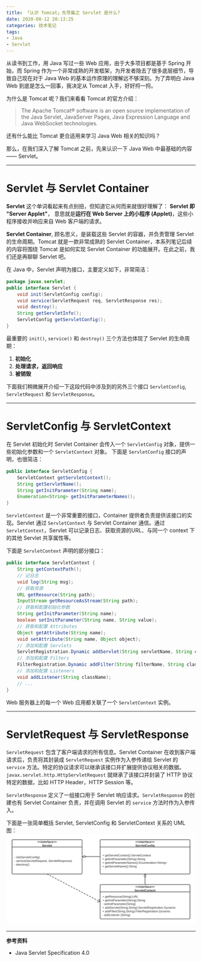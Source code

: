 ```yaml
---
title: 「认识 Tomcat」先导篇之 Servlet 是什么?
date: 2020-08-12 20:13:25
categories: 技术笔记
tags: 
- Java
- Servlet
---
```


从读书到工作，用 Java 写过一些 Web 应用，由于大多项目都是基于 Spring 开始，而 Spring 作为一个非常成熟的开发框架，为开发者隐去了很多底层细节，导致自己现在对于 Java Web 的基本运作原理的理解远不够深刻。为了弄明白 Java Web 到底是怎么一回事，我决定从 Tomcat 入手，好好捋一捋。

为什么是 Tomcat 呢？我们来看看 Tomcat 的官方介绍：
> The Apache Tomcat® software is an open source implementation of the Java Servlet, JavaServer Pages, Java Expression Language and Java WebSocket technologies.

还有什么能比 Tomcat 更合适用来学习 Java Web 相关的知识吗？

那么，在我们深入了解 Tomcat 之前，先来认识一下 Java Web 中最基础的内容 —— Servlet。
<!--more-->

---
# Servlet 与 Servlet Container
**Servlet** 这个单词看起来有点别扭，但知道它从何而来就很好理解了：
**Servlet 即 "Server Applet"**， 意思就是**运行在 Web Server 上的小程序 (Applet)**，这些小程序接收并响应来自 Web 客户端的请求。

**Servlet Container**, 顾名思义，是装载这些 Servlet 的容器，并负责管理 Servlet 的生命周期。Tomcat 就是一款非常成熟的 Servlet Container，本系列笔记后续的内容将围绕 Tomcat 是如何实现 Servlet Container 的功能展开。在此之前，我们还是再聊聊 Servlet 吧。

在 Java 中，Servlet 声明为接口，主要定义如下，非常简洁：
```java
package javax.servlet;
public interface Servlet {
    void init(ServletConfig config);
    void service(ServletRequest req, ServletResponse res);
    void destroy();
    String getServletInfo();
    ServletConfig getServletConfig();
}
```
最重要的 `init()`, `service()` 和 `destroy()` 三个方法也体现了 Servlet 的生命周期：
1. **初始化**
2. **处理请求，返回响应**
3. **被销毁**

下面我们稍微展开介绍一下这段代码中涉及到的另外三个接口 `ServletConfig`, `ServletRequest` 和 `ServletResponse`。

---
# ServletConfig 与 ServletContext
在 Servlet 初始化时 Servlet Container 会传入一个 `ServletConfig` 对象，提供一些初始化参数和一个 `ServletContext` 对象。
下面是 `ServletConfig` 接口的声明，也很简洁：
```java
public interface ServletConfig {
    ServletContext getServletContext();
    String getServletName();
    String getInitParameter(String name);
    Enumeration<String> getInitParameterNames();
}
```

`ServletContext` 是一个非常重要的接口，Container 提供者负责提供该接口的实现。Servlet 通过 `ServletContext` 与 Servlet Container 通信。通过 `ServletContext`，Servlet 可以记录日志、获取资源的URL、与同一个 context 下的其他 Servlet 共享属性等。

下面是 `ServletContext` 声明的部分接口：
```java
public interface ServletContext {
    String getContextPath();
    // 记日志
    void log(String msg);
    // 获取资源
    URL getResource(String path);
    InputStream getResourceAsStream(String path);
    // 获取和配置初始化参数
    String getInitParameter(String name);
    boolean setInitParameter(String name, String value);
    // 获取和配置 Attributes
    Object getAttribute(String name);
    void setAttribute(String name, Object object);
    // 添加和配置 Servlets
    ServletRegistration.Dynamic addServlet(String servletName, String className);
    // 添加和配置 Filters
    FilterRegistration.Dynamic addFilter(String filterName, String className);
    // 添加和配置 Listeners
    void addListener(String className);
    // ...
}
```
Web 服务器上的每一个 Web 应用都关联了一个 `ServletContext` 实例。

---
# ServletRequest 与 ServletResponse

`ServletRequest` 包含了客户端请求的所有信息。Servlet Container 在收到客户端请求后，负责将其封装成 `ServletRequest` 实例作为入参传递给 Servlet 的 `service` 方法。特定的协议请求可以继承该接口并扩展提供协议相关的数据。`javax.servlet.http.HttpServletRequest` 就继承了该接口并封装了 HTTP 协议特定的数据，比如 HTTP Header，HTTP Session 等。

`ServletResponse` 定义了一组接口用于 Servlet 响应请求。`ServletResponse` 的创建也有 Servlet Container 负责，并在调用 Servlet 的 `service` 方法时作为入参传入。

下面是一张简单概括 Servlet, ServletConfig 和 ServletContext 关系的 UML 图：
![Java Servlet][1]

---

**参考资料**
* Java Servlet Specification 4.0

[1]:/uploads/images/java-servlet.svg